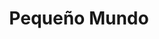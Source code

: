 ---
title: "Pequeño Mundo"
url: /san-rafael/pequeno-mundo-carretera-john-f-kennedy/
shop: grandes almacenes
---